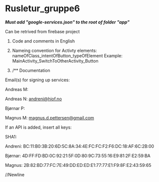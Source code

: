 # Rusletur_gruppe6

***Must add "google-services.json" to the root of folder "app"***

Can be retrived from firebase project






1. Code and comments in English

2. Nameing convention for Activty elements:
            nameOfClass_intentOfButton_typeOfElement
      Example: MainActivity_SwitchToOtherActivity_Button 
      
3. /** Documentation

Email(s) for signing up services:

Andreas M:

Andreas N: 	andreni@hiof.no

Bjørnar P:

Magnus M:	magnus.d.pettersen@gmail.com
    

If an API is added, insert all keys:

SHA1:


Andreni: 	BC:11:B0:3B:20:6D:5C:8A:34:4E:FC:FC:F2:F6:DC:18:AF:6C:2B:00

Bjørnar: 	4D:FF:FD:BD:0C:92:21:5F:0D:80:9C:73:55:16:E9:81:2F:E2:59:BA

Magnus:		2B:82:BD:77:FC:7E:49:DD:ED:ED:E1:77:77:E1:F9:8F:E2:43:59:65
			

//Newline
